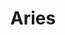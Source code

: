 ---
layout: symbols
title: Aries
emoji: aries
permalink: ♈.html
image: assets/img/3moji/aries.png
---